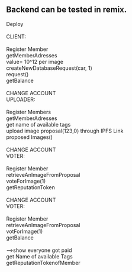 ## Backend can be tested in remix.

Deploy <br/>
<br/>
CLIENT: <br/>
<br/>
Register Member <br/>
getMemberAdresses <br/>
	value= 10^12 per image <br/>
createNewDatabaseRequest(car, 1)<br/>
request()<br/>
getBalance<br/>
<br/>
CHANGE ACCOUNT<br/>
UPLOADER:<br/>
<br/>
Register Members<br/>
getMemberAdresses<br/>
get name of available tags<br/>
upload image proposal(123,0) through IPFS Link<br/>
proposed Images()<br/>
<br/>
CHANGE ACCOUNT<br/>
VOTER:<br/>
<br/>
Register Member<br/>
retrieveAnImageFromProposal<br/>
voteForImage(1)<br/>
getReputationToken<br/>
<br/>
CHANGE ACCOUNT<br/>
VOTER:<br/>
<br/>
Register Member<br/>
retrieveAnImageFromProposal<br/>
votForImage(1)<br/>
getBalance<br/>
<br/>
-->show everyone got paid<br/>
get Name of available Tags<br/>
getReputationTokenofMember<br/>
